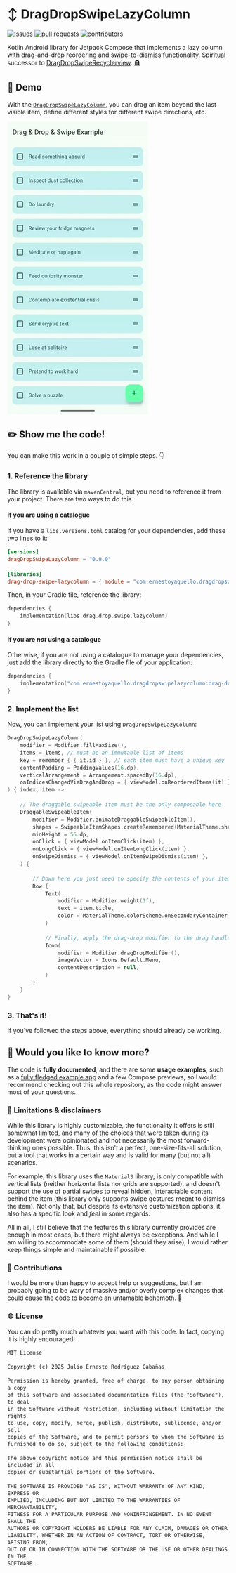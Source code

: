 # ↕️ DragDropSwipeLazyColumn

[![issues](https://img.shields.io/github/issues/ernestoyaquello/DragDropSwipeLazyColumn)](https://github.com/ernestoyaquello/DragDropSwipeLazyColumn/issues)
[![pull requests](https://img.shields.io/github/issues-pr/ernestoyaquello/DragDropSwipeLazyColumn)](https://github.com/ernestoyaquello/DragDropSwipeLazyColumn/pulls)
[![contributors](https://img.shields.io/github/contributors/ernestoyaquello/DragDropSwipeLazyColumn)](https://github.com/ernestoyaquello/DragDropSwipeLazyColumn/graphs/contributors)

Kotlin Android library for Jetpack Compose that implements a lazy column with drag-and-drop reordering and swipe-to-dismiss functionality. Spiritual successor to [DragDropSwipeRecyclerview](https://github.com/ernestoyaquello/DragDropSwipeRecyclerview). 🪦

## 🎥 Demo

With the [`DragDropSwipeLazyColumn`](https://github.com/ernestoyaquello/DragDropSwipeLazyColumn/blob/main/drag-drop-swipe-lazycolumn/src/main/java/com/ernestoyaquello/dragdropswipelazycolumn/DragDropSwipeLazyColumn.kt), you can drag an item beyond the last visible item, define different styles for different swipe directions, etc.

![Animated image as a demo for the `DragDropSwipeLazyColumn`](drag-drop-swipe-lazycolumn-demo.webp)

## ✏️ Show me the code!

You can make this work in a couple of simple steps. 👇

### 1. Reference the library

The library is available via `mavenCentral`, but you need to reference it from your project. There are two ways to do this.

#### If you are using a catalogue

If you have a `libs.versions.toml` catalog for your dependencies, add these two lines to it:

```toml
[versions]
dragDropSwipeLazyColumn = "0.9.0"

[libraries]
drag-drop-swipe-lazycolumn = { module = "com.ernestoyaquello.dragdropswipelazycolumn:drag-drop-swipe-lazycolumn", version.ref = "dragDropSwipeLazyColumn" }

```

Then, in your Gradle file, reference the library:

```kotlin
dependencies {
    implementation(libs.drag.drop.swipe.lazycolumn)
}
```

#### If you are *not* using a catalogue

Otherwise, if you are not using a catalogue to manage your dependencies, just add the library directly to the Gradle file of your application:

```kotlin
dependencies {
    implementation("com.ernestoyaquello.dragdropswipelazycolumn:drag-drop-swipe-lazycolumn:0.9.0")
}
```

### 2. Implement the list

Now, you can implement your list using `DragDropSwipeLazyColumn`:

```kotlin
DragDropSwipeLazyColumn(
    modifier = Modifier.fillMaxSize(),
    items = items, // must be an immutable list of items
    key = remember { { it.id } }, // each item must have a unique key
    contentPadding = PaddingValues(16.dp),
    verticalArrangement = Arrangement.spacedBy(16.dp),
    onIndicesChangedViaDragAndDrop = { viewModel.onReorderedItems(it) },
) { index, item ->

    // The draggable swipeable item must be the only composable here
    DraggableSwipeableItem(
        modifier = Modifier.animateDraggableSwipeableItem(),
        shapes = SwipeableItemShapes.createRemembered(MaterialTheme.shapes.medium),
        minHeight = 56.dp,
        onClick = { viewModel.onItemClick(item) },
        onLongClick = { viewModel.onItemLongClick(item) },
        onSwipeDismiss = { viewModel.onItemSwipeDismiss(item) },
    ) {

        // Down here you just need to specify the contents of your item
        Row {
            Text(
                modifier = Modifier.weight(1f),
                text = item.title,
                color = MaterialTheme.colorScheme.onSecondaryContainer,
            )

            // Finally, apply the drag-drop modifier to the drag handle icon
            Icon(
                modifier = Modifier.dragDropModifier(),
                imageVector = Icons.Default.Menu,
                contentDescription = null,
            )
        }
    }
}
```

### 3. That's it!

If you've followed the steps above, everything should already be working.

## 🤔 Would you like to know more?

The code is **fully documented**, and there are some **usage examples**, such as a [fully fledged example app](https://github.com/ernestoyaquello/DragDropSwipeLazyColumn/tree/main/app) and a few Compose previews, so I would recommend checking out this whole repository, as the code might answer most of your questions.

### 📝 Limitations & disclaimers

While this library is highly customizable, the functionality it offers is still somewhat limited, and many of the choices that were taken during its development were opinionated and not necessarily the most forward-thinking ones possible. Thus, this isn't a perfect, one-size-fits-all solution, but a tool that works in a certain way and is valid for many (but not all) scenarios.

For example, this library uses the `Material3` library, is only compatible with vertical lists (neither horizontal lists nor grids are supported), and doesn't support the use of partial swipes to reveal hidden, interactable content behind the item (this library only supports swipe gestures meant to dismiss the item). Not only that, but despite its extensive customization options, it also has a specific look and *feel* in some regards.

All in all, I still believe that the features this library currently provides are enough in most cases, but there might always be exceptions. And while I am willing to accommodate some of them (should they arise), I would rather keep things simple and maintainable if possible.

### 🤝 Contributions

I would be more than happy to accept help or suggestions, but I am probably going to be wary of massive and/or overly complex changes that could cause the code to become an untamable behemoth. 🙈

### ©️ License

You can do pretty much whatever you want with this code. In fact, copying it is highly encouraged!

```
MIT License

Copyright (c) 2025 Julio Ernesto Rodríguez Cabañas

Permission is hereby granted, free of charge, to any person obtaining a copy
of this software and associated documentation files (the "Software"), to deal
in the Software without restriction, including without limitation the rights
to use, copy, modify, merge, publish, distribute, sublicense, and/or sell
copies of the Software, and to permit persons to whom the Software is
furnished to do so, subject to the following conditions:

The above copyright notice and this permission notice shall be included in all
copies or substantial portions of the Software.

THE SOFTWARE IS PROVIDED "AS IS", WITHOUT WARRANTY OF ANY KIND, EXPRESS OR
IMPLIED, INCLUDING BUT NOT LIMITED TO THE WARRANTIES OF MERCHANTABILITY,
FITNESS FOR A PARTICULAR PURPOSE AND NONINFRINGEMENT. IN NO EVENT SHALL THE
AUTHORS OR COPYRIGHT HOLDERS BE LIABLE FOR ANY CLAIM, DAMAGES OR OTHER
LIABILITY, WHETHER IN AN ACTION OF CONTRACT, TORT OR OTHERWISE, ARISING FROM,
OUT OF OR IN CONNECTION WITH THE SOFTWARE OR THE USE OR OTHER DEALINGS IN THE
SOFTWARE.
```
